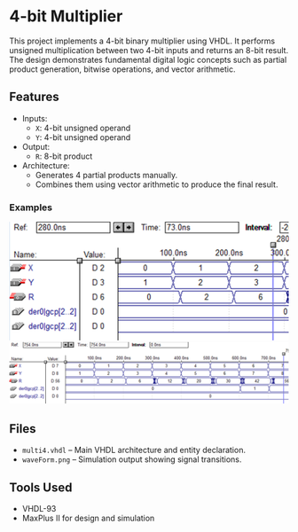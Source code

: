 # 4-bit Multiplier

This project implements a 4-bit binary multiplier using VHDL. It performs unsigned multiplication between two 4-bit inputs and returns an 8-bit result. The design demonstrates fundamental digital logic concepts such as partial product generation, bitwise operations, and vector arithmetic.

## Features

- Inputs:
  - `X`: 4-bit unsigned operand
  - `Y`: 4-bit unsigned operand
- Output:
  - `R`: 8-bit product
- Architecture:
  - Generates 4 partial products manually.
  - Combines them using vector arithmetic to produce the final result.

### Examples

![Waveform](waveForm1.png)
![Waveform](waveForm2.png)

## Files

- `multi4.vhdl` – Main VHDL architecture and entity declaration.
- `waveForm.png` – Simulation output showing signal transitions.

## Tools Used

- VHDL-93
- MaxPlus II for design and simulation

